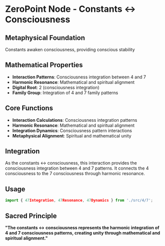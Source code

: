 # ZeroPoint Node - Constants ↔ Consciousness

## Metaphysical Foundation

Constants awaken consciousness, providing conscious stability

## Mathematical Properties

- **Interaction Patterns**: Consciousness integration between 4 and 7
- **Harmonic Resonance**: Mathematical and spiritual alignment
- **Digital Root**: 2 (consciousness integration)
- **Family Group**: Integration of 4 and 7 family patterns

## Core Functions

- **Interaction Calculations**: Consciousness integration patterns
- **Harmonic Resonance**: Mathematical and spiritual alignment
- **Integration Dynamics**: Consciousness pattern interactions
- **Metaphysical Alignment**: Spiritual and mathematical unity

## Integration

As the constants ↔ consciousness, this interaction provides the consciousness integration between 4 and 7 patterns. It connects the 4 consciousness to the 7 consciousness through harmonic resonance.

## Usage

```typescript
import { 47Integration, 47Resonance, 47Dynamics } from './src/4/7';
```

## Sacred Principle

**"The constants ↔ consciousness represents the harmonic integration of 4 and 7 consciousness patterns, creating unity through mathematical and spiritual alignment."**
